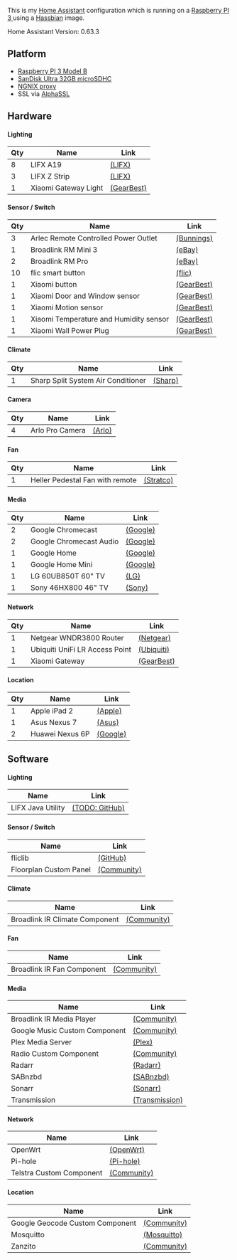 This is my [Home Assistant](https://home-assistant.io) configuration which is running on a [Raspberry PI 3 ](http://au.element14.com/buy-raspberry-pi?&CMP=KNC-GAU-GEN-SKU-PSP-STL-RPI3&mckv=szEgWGgK7_dc%7Cpcrid%7C238407451184%7Cpkw%7C%2Belement14%20%2Bpi%20%2B3%7Cpmt%7Cb%7Cslid%7CE0QUwafP%7Cproduct%7C%7C&gclid=Cj0KCQiAyZLSBRDpARIsAH66VQK5HeckMfiD1iPzSbrMpRJeNTs-IJuUHgCkgFjuTeIZmITQ4rQ6WF0aAnQQEALw_wcB) using a [Hassbian](https://home-assistant.io/docs/installation/hassbian/installation/) image.

Home Assistant Version: 0.63.3

## Platform
* [Raspberry PI 3 Model B](http://au.element14.com/buy-raspberry-pi?&CMP=KNC-GAU-GEN-SKU-PSP-STL-RPI3&mckv=szEgWGgK7_dc%7Cpcrid%7C238407451184%7Cpkw%7C%2Belement14%20%2Bpi%20%2B3%7Cpmt%7Cb%7Cslid%7CE0QUwafP%7Cproduct%7C%7C&gclid=Cj0KCQiAyZLSBRDpARIsAH66VQK5HeckMfiD1iPzSbrMpRJeNTs-IJuUHgCkgFjuTeIZmITQ4rQ6WF0aAnQQEALw_wcB)
* [SanDisk Ultra 32GB microSDHC](https://www.ebay.com.au/sch/sis.html?_nkw=Sandisk+64GB+Micro+SD+SDXC+Ultra+Class+10+80MB%2Fs+Mobile+Memory+Card+Samsung&_id=331081740883&&_trksid=p2057872.m2749.l2658)
* [NGNIX proxy](https://home-assistant.io/docs/ecosystem/nginx/)
* SSL via [AlphaSSL](https://www.alphassl.com)

## Hardware
#### Lighting
| Qty   | Name                                                  | Link |
| ----- | ----------------------------------------------------- | ---- |
| 8     | LIFX A19                                              | [(LIFX)](https://www.lifx.com.au/products/lifx) |
| 3     | LIFX Z Strip                                          | [(LIFX)](https://www.lifx.com.au/products/lifx-z) |
| 1     | Xiaomi Gateway Light                                  | [(GearBest)](https://www.gearbest.com/alarm-systems/pp_616359.html) |

#### Sensor / Switch
| Qty   | Name                                                  | Link |
| ----- | ----------------------------------------------------- | ---- |
| 3     | Arlec Remote Controlled Power Outlet                  | [(Bunnings)](https://www.bunnings.com.au/arlec-remote-controlled-power-outlet_p4331763) |
| 1     | Broadlink RM Mini 3                                   | [(eBay)](https://www.ebay.com.au/sch/i.html?_odkw=broadlink+rm+mini+3&_osacat=0&_from=R40&_trksid=p2045573.m570.l1313.TR0.TRC0.H0.TRS0&_nkw=broadlink+rm+mini+3&_sacat=0) |
| 2     | Broadlink RM Pro                                      | [(eBay)](https://www.ebay.com.au/sch/i.html?_odkw=broadlink+rm+pro+3&_osacat=0&_from=R40&_trksid=p2045573.m570.l1313.TR3.TRC2.A0.H0.Xbroadlink+rm+pro.TRS0&_nkw=broadlink+rm+pro&_sacat=0) |
| 10    | flic smart button                                     | [(flic)](https://flic.io/shop/flic-1pack) |
| 1     | Xiaomi button                                         | [(GearBest)](https://www.gearbest.com/alarm-systems/pp_616359.html) |
| 1     | Xiaomi Door and Window sensor                         | [(GearBest)](https://www.gearbest.com/alarm-systems/pp_616359.html) |
| 1     | Xiaomi Motion sensor                                  | [(GearBest)](https://www.gearbest.com/alarm-systems/pp_616359.html) |
| 1     | Xiaomi Temperature and Humidity sensor                | [(GearBest)](https://www.gearbest.com/alarm-systems/pp_616359.html) |
| 1     | Xiaomi Wall Power Plug                                | [(GearBest)](https://www.gearbest.com/alarm-systems/pp_616359.html) |

#### Climate
| Qty   | Name                                                  | Link |
| ----- | ----------------------------------------------------- | ---- |
| 1     | Sharp Split System Air Conditioner                    | [(Sharp)](https://support.sharp.net.au/downloads/opmanuals/24k%20om%20final.pdf) |

#### Camera
| Qty   | Name                                                  | Link |
| ----- | ----------------------------------------------------- | ---- |
| 4     | Arlo Pro Camera                                       | [(Arlo)](https://www.arlo.com/au/products/arlo-pro/default.aspx) |

#### Fan
| Qty   | Name                                                  | Link |
| ----- | ----------------------------------------------------- | ---- |
| 1     | Heller Pedestal Fan with remote                       | [(Stratco)](https://www.stratco.com.au/products/hardware/heller-40cm-pedestal-fan-with-remote/) |

#### Media
| Qty   | Name                                                  | Link |
| ----- | ----------------------------------------------------- | ---- |
| 2     | Google Chromecast                                     | [(Google)](https://store.google.com/au/product/chromecast_2015) |
| 2     | Google Chromecast Audio                               | [(Google)](https://store.google.com/au/product/chromecast_audio) |
| 1     | Google Home                                           | [(Google)](https://store.google.com/au/product/google_home) |
| 1     | Google Home Mini                                      | [(Google)](https://store.google.com/au/product/google_home_mini) |
| 1     | LG 60UB850T 60" TV                                    | [(LG)](http://www.lg.com/au/tvs/lg-60UB850T) |
| 1     | Sony 46HX800 46" TV                                   | [(Sony)](http://www.sony.com.au/electronics/support/televisions-projectors-lcd-tvs/kdl-46hx800/specifications) |

#### Network
| Qty   | Name                                                  | Link |
| ----- | ----------------------------------------------------- | ---- |
| 1     | Netgear WNDR3800 Router                               | [(Netgear)](https://www.netgear.com/support/product/WNDR3800.aspx) |
| 1     | Ubiquiti UniFi LR Access Point                        | [(Ubiquiti)](https://store.ubnt.com/products/unifi-ap-1) |
| 1     | Xiaomi Gateway                                        | [(GearBest)](https://www.gearbest.com/alarm-systems/pp_616359.html) |

#### Location
| Qty   | Name                                                  | Link |
| ----- | ----------------------------------------------------- | ---- |
| 1     | Apple iPad 2                                          | [(Apple)](https://support.apple.com/kb/sp622?locale=en_AU) |
| 1     | Asus Nexus 7                                          | [(Asus)](https://www.asus.com/Tablets/Nexus_7_2013/) |
| 2     | Huawei Nexus 6P                                       | [(Google)](https://www.google.com/intl/en_au/nexus/6p/) |

## Software
#### Lighting
| Name                                                  | Link |
| ----------------------------------------------------- | ---- |
| LIFX Java Utility                                     | [(TODO: GitHub)](https://github.com) |

#### Sensor / Switch
| Name                                                  | Link |
| ----------------------------------------------------- | ---- |
| fliclib                                               | [(GitHub)](https://github.com/50ButtonsEach/fliclib-linux-hci) |
| Floorplan Custom Panel                                | [(Community)](https://community.home-assistant.io/t/floorplan-for-home-assistant/17394) |

#### Climate
| Name                                                  | Link |
| ----------------------------------------------------- | ---- |
| Broadlink IR Climate Component                        | [(Community)](https://community.home-assistant.io/t/broadlink-ir-climate-component/27406) |

#### Fan
| Name                                                  | Link |
| ----------------------------------------------------- | ---- |
| Broadlink IR Fan Component                            | [(Community)](https://community.home-assistant.io/t/broadlink-ir-climate-component/27406) |

#### Media
| Name                                                  | Link |
| ----------------------------------------------------- | ---- |
| Broadlink IR Media Player                             | [(Community)](https://community.home-assistant.io/t/broadlink-ir-climate-component/27406) |
| Google Music Custom Component                         | [(Community)](https://community.home-assistant.io/t/google-music-in-ha/10976) |
| Plex Media Server                                     | [(Plex)](https://www.plex.tv) |
| Radio Custom Component                                | [(Community)](https://community.home-assistant.io/t/chromecast-radio-with-station-and-player-selection/12732) |
| Radarr                                                | [(Radarr)](https://radarr.video) |
| SABnzbd                                               | [(SABnzbd)](https://sabnzbd.org) |
| Sonarr                                                | [(Sonarr)](https://sonarr.tv) |
| Transmission                                          | [(Transmission)](https://transmissionbt.com) |

#### Network
| Name                                                  | Link |
| ----------------------------------------------------- | ---- |
| OpenWrt                                               | [(OpenWrt)](https://openwrt.org) |
| Pi-hole                                               | [(Pi-hole)](https://itchy.nl/raspberry-pi-3-with-openvpn-pihole-dnscrypt) |
| Telstra Custom Component                              | [(Community)](https://community.home-assistant.io/t/telstra-notification-add-on/28096) |

#### Location
| Name                                                  | Link |
| ----------------------------------------------------- | ---- |
| Google Geocode Custom Component                       | [(Community)](https://community.home-assistant.io/t/google-geocode-custom-component-gps-to-street-address/22233) |
| Mosquitto                                             | [(Mosquitto)](https://mosquitto.org) |
| Zanzito                                               | [(Community)](https://community.home-assistant.io/t/zanzito-a-lightweight-bridge-between-your-android-device-and-your-mqtt-home-automation-system/20228) |


